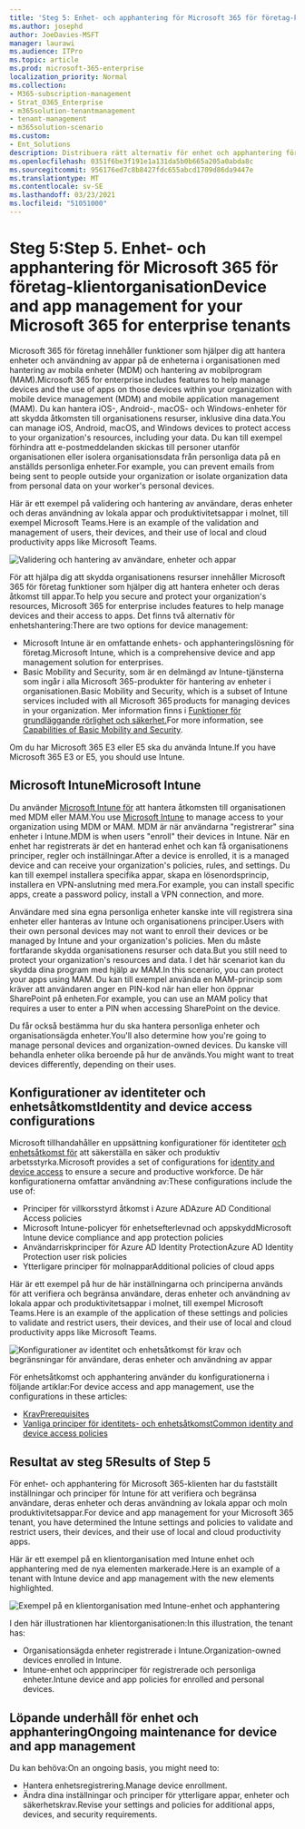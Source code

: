 ```yaml
---
title: 'Steg 5: Enhet- och apphantering för Microsoft 365 för företag-klientorganisation'
ms.author: josephd
author: JoeDavies-MSFT
manager: laurawi
ms.audience: ITPro
ms.topic: article
ms.prod: microsoft-365-enterprise
localization_priority: Normal
ms.collection:
- M365-subscription-management
- Strat_O365_Enterprise
- m365solution-tenantmanagement
- tenant-management
- m365solution-scenario
ms.custom:
- Ent_Solutions
description: Distribuera rätt alternativ för enhet och apphantering för Microsoft 365-klientorganisationen.
ms.openlocfilehash: 0351f6be3f191e1a131da5b0b665a205a0abda8c
ms.sourcegitcommit: 956176ed7c8b8427fdc655abcd1709d86da9447e
ms.translationtype: MT
ms.contentlocale: sv-SE
ms.lasthandoff: 03/23/2021
ms.locfileid: "51051000"
---
```

# <a name="step-5-device-and-app-management-for-your-microsoft-365-for-enterprise-tenants"></a><span data-ttu-id="a171d-104">Steg 5:</span><span class="sxs-lookup"><span data-stu-id="a171d-104">Step 5.</span></span> <span data-ttu-id="a171d-105">Enhet- och apphantering för Microsoft 365 för företag-klientorganisation</span><span class="sxs-lookup"><span data-stu-id="a171d-105">Device and app management for your Microsoft 365 for enterprise tenants</span></span>

<span data-ttu-id="a171d-106">Microsoft 365 för företag innehåller funktioner som hjälper dig att hantera enheter och användning av appar på de enheterna i organisationen med hantering av mobila enheter (MDM) och hantering av mobilprogram (MAM).</span><span class="sxs-lookup"><span data-stu-id="a171d-106">Microsoft 365 for enterprise includes features to help manage devices and the use of apps on those devices within your organization with mobile device management (MDM) and mobile application management (MAM).</span></span> <span data-ttu-id="a171d-107">Du kan hantera iOS-, Android-, macOS- och Windows-enheter för att skydda åtkomsten till organisationens resurser, inklusive dina data.</span><span class="sxs-lookup"><span data-stu-id="a171d-107">You can manage iOS, Android, macOS, and Windows devices to protect access to your organization's resources, including your data.</span></span> <span data-ttu-id="a171d-108">Du kan till exempel förhindra att e-postmeddelanden skickas till personer utanför organisationen eller isolera organisationsdata från personliga data på en anställds personliga enheter.</span><span class="sxs-lookup"><span data-stu-id="a171d-108">For example, you can prevent emails from being sent to people outside your organization or isolate organization data from personal data on your worker's personal devices.</span></span>

<span data-ttu-id="a171d-109">Här är ett exempel på validering och hantering av användare, deras enheter och deras användning av lokala appar och produktivitetsappar i molnet, till exempel Microsoft Teams.</span><span class="sxs-lookup"><span data-stu-id="a171d-109">Here is an example of the validation and management of users, their devices, and their use of local and cloud productivity apps like Microsoft Teams.</span></span>

![Validering och hantering av användare, enheter och appar](../media/tenant-management-overview/tenant-management-device-app-mgmt.png)

<span data-ttu-id="a171d-111">För att hjälpa dig att skydda organisationens resurser innehåller Microsoft 365 för företag funktioner som hjälper dig att hantera enheter och deras åtkomst till appar.</span><span class="sxs-lookup"><span data-stu-id="a171d-111">To help you secure and protect your organization's resources, Microsoft 365 for enterprise includes features to help manage devices and their access to apps.</span></span> <span data-ttu-id="a171d-112">Det finns två alternativ för enhetshantering:</span><span class="sxs-lookup"><span data-stu-id="a171d-112">There are two options for device management:</span></span>

- <span data-ttu-id="a171d-113">Microsoft Intune är en omfattande enhets- och apphanteringslösning för företag.</span><span class="sxs-lookup"><span data-stu-id="a171d-113">Microsoft Intune, which is a comprehensive device and app management solution for enterprises.</span></span>
- <span data-ttu-id="a171d-114">Basic Mobility and Security, som är en delmängd av Intune-tjänsterna som ingår i alla Microsoft 365-produkter för hantering av enheter i organisationen.</span><span class="sxs-lookup"><span data-stu-id="a171d-114">Basic Mobility and Security, which is a subset of Intune services included with all Microsoft 365 products for managing devices in your organization.</span></span> <span data-ttu-id="a171d-115">Mer information finns i [Funktioner för grundläggande rörlighet och säkerhet.](../admin/basic-mobility-security/capabilities.md)</span><span class="sxs-lookup"><span data-stu-id="a171d-115">For more information, see [Capabilities of Basic Mobility and Security](../admin/basic-mobility-security/capabilities.md).</span></span>

<span data-ttu-id="a171d-116">Om du har Microsoft 365 E3 eller E5 ska du använda Intune.</span><span class="sxs-lookup"><span data-stu-id="a171d-116">If you have Microsoft 365 E3 or E5, you should use Intune.</span></span>

## <a name="microsoft-intune"></a><span data-ttu-id="a171d-117">Microsoft Intune</span><span class="sxs-lookup"><span data-stu-id="a171d-117">Microsoft Intune</span></span>

<span data-ttu-id="a171d-118">Du använder [Microsoft Intune för](/mem/intune/fundamentals/planning-guide) att hantera åtkomsten till organisationen med MDM eller MAM.</span><span class="sxs-lookup"><span data-stu-id="a171d-118">You use [Microsoft Intune](/mem/intune/fundamentals/planning-guide) to manage access to your organization using MDM or MAM.</span></span> <span data-ttu-id="a171d-119">MDM är när användarna "registrerar" sina enheter i Intune.</span><span class="sxs-lookup"><span data-stu-id="a171d-119">MDM is when users "enroll" their devices in Intune.</span></span> <span data-ttu-id="a171d-120">När en enhet har registrerats är det en hanterad enhet och kan få organisationens principer, regler och inställningar.</span><span class="sxs-lookup"><span data-stu-id="a171d-120">After a device is enrolled, it is a managed device and can receive your organization's  policies, rules, and settings.</span></span> <span data-ttu-id="a171d-121">Du kan till exempel installera specifika appar, skapa en lösenordsprincip, installera en VPN-anslutning med mera.</span><span class="sxs-lookup"><span data-stu-id="a171d-121">For example, you can install specific apps, create a password policy, install a VPN connection, and more.</span></span>

<span data-ttu-id="a171d-122">Användare med sina egna personliga enheter kanske inte vill registrera sina enheter eller hanteras av Intune och organisationens principer.</span><span class="sxs-lookup"><span data-stu-id="a171d-122">Users with their own personal devices may not want to enroll their devices or be managed by Intune and your organization's policies.</span></span> <span data-ttu-id="a171d-123">Men du måste fortfarande skydda organisationens resurser och data.</span><span class="sxs-lookup"><span data-stu-id="a171d-123">But you still need to protect your organization's resources and data.</span></span> <span data-ttu-id="a171d-124">I det här scenariot kan du skydda dina program med hjälp av MAM.</span><span class="sxs-lookup"><span data-stu-id="a171d-124">In this scenario, you can protect your apps using MAM.</span></span> <span data-ttu-id="a171d-125">Du kan till exempel använda en MAM-princip som kräver att användaren anger en PIN-kod när han eller hon öppnar SharePoint på enheten.</span><span class="sxs-lookup"><span data-stu-id="a171d-125">For example, you can use an MAM policy that requires a user to enter a PIN when accessing SharePoint on the device.</span></span>

<span data-ttu-id="a171d-126">Du får också bestämma hur du ska hantera personliga enheter och organisationsägda enheter.</span><span class="sxs-lookup"><span data-stu-id="a171d-126">You'll also determine how you're going to manage personal devices and organization-owned devices.</span></span> <span data-ttu-id="a171d-127">Du kanske vill behandla enheter olika beroende på hur de används.</span><span class="sxs-lookup"><span data-stu-id="a171d-127">You might want to treat devices differently, depending on their uses.</span></span>

## <a name="identity-and-device-access-configurations"></a><span data-ttu-id="a171d-128">Konfigurationer av identiteter och enhetsåtkomst</span><span class="sxs-lookup"><span data-stu-id="a171d-128">Identity and device access configurations</span></span>

<span data-ttu-id="a171d-129">Microsoft tillhandahåller en uppsättning konfigurationer för identiteter [och enhetsåtkomst för](../security/defender-365-security/microsoft-365-policies-configurations.md) att säkerställa en säker och produktiv arbetsstyrka.</span><span class="sxs-lookup"><span data-stu-id="a171d-129">Microsoft provides a set of configurations for [identity and device access](../security/defender-365-security/microsoft-365-policies-configurations.md) to ensure a secure and productive workforce.</span></span> <span data-ttu-id="a171d-130">De här konfigurationerna omfattar användning av:</span><span class="sxs-lookup"><span data-stu-id="a171d-130">These configurations include the use of:</span></span>

- <span data-ttu-id="a171d-131">Principer för villkorsstyrd åtkomst i Azure AD</span><span class="sxs-lookup"><span data-stu-id="a171d-131">Azure AD Conditional Access policies</span></span>
- <span data-ttu-id="a171d-132">Microsoft Intune-policyer för enhetsefterlevnad och appskydd</span><span class="sxs-lookup"><span data-stu-id="a171d-132">Microsoft Intune device compliance and app protection policies</span></span>
- <span data-ttu-id="a171d-133">Användarriskprinciper för Azure AD Identity Protection</span><span class="sxs-lookup"><span data-stu-id="a171d-133">Azure AD Identity Protection user risk policies</span></span>
- <span data-ttu-id="a171d-134">Ytterligare principer för molnappar</span><span class="sxs-lookup"><span data-stu-id="a171d-134">Additional policies of cloud apps</span></span>

<span data-ttu-id="a171d-135">Här är ett exempel på hur de här inställningarna och principerna används för att verifiera och begränsa användare, deras enheter och användning av lokala appar och produktivitetsappar i molnet, till exempel Microsoft Teams.</span><span class="sxs-lookup"><span data-stu-id="a171d-135">Here is an example of the application of these settings and policies to validate and restrict users, their devices, and their use of local and cloud productivity apps like Microsoft Teams.</span></span>

![Konfigurationer av identitet och enhetsåtkomst för krav och begränsningar för användare, deras enheter och användning av appar](../media/tenant-management-overview/tenant-management-device-app-mgmt-golden-config.png)

<span data-ttu-id="a171d-137">För enhetsåtkomst och apphantering använder du konfigurationerna i följande artiklar:</span><span class="sxs-lookup"><span data-stu-id="a171d-137">For device access and app management, use the configurations in these articles:</span></span>

- [<span data-ttu-id="a171d-138">Krav</span><span class="sxs-lookup"><span data-stu-id="a171d-138">Prerequisites</span></span>](../security/defender-365-security/identity-access-prerequisites.md)
- [<span data-ttu-id="a171d-139">Vanliga principer för identitets- och enhetsåtkomst</span><span class="sxs-lookup"><span data-stu-id="a171d-139">Common identity and device access policies</span></span>](../security/defender-365-security/identity-access-policies.md)

## <a name="results-of-step-5"></a><span data-ttu-id="a171d-140">Resultat av steg 5</span><span class="sxs-lookup"><span data-stu-id="a171d-140">Results of Step 5</span></span>

<span data-ttu-id="a171d-141">För enhet- och apphantering för Microsoft 365-klienten har du fastställt inställningar och principer för Intune för att verifiera och begränsa användare, deras enheter och deras användning av lokala appar och moln produktivitetsappar.</span><span class="sxs-lookup"><span data-stu-id="a171d-141">For device and app management for your Microsoft 365 tenant, you have determined the Intune settings and policies to validate and restrict users, their devices, and their use of local and cloud productivity apps.</span></span>

<span data-ttu-id="a171d-142">Här är ett exempel på en klientorganisation med Intune enhet och apphantering med de nya elementen markerade.</span><span class="sxs-lookup"><span data-stu-id="a171d-142">Here is an example of a tenant with Intune device and app management with the new elements highlighted.</span></span>

![Exempel på en klientorganisation med Intune-enhet och apphantering](../media/tenant-management-overview/tenant-management-tenant-build-step5.png)

<span data-ttu-id="a171d-144">I den här illustrationen har klientorganisationen:</span><span class="sxs-lookup"><span data-stu-id="a171d-144">In this illustration, the tenant has:</span></span>

- <span data-ttu-id="a171d-145">Organisationsägda enheter registrerade i Intune.</span><span class="sxs-lookup"><span data-stu-id="a171d-145">Organization-owned devices enrolled in Intune.</span></span>
- <span data-ttu-id="a171d-146">Intune-enhet och appprinciper för registrerade och personliga enheter.</span><span class="sxs-lookup"><span data-stu-id="a171d-146">Intune device and app policies for enrolled and personal devices.</span></span>

## <a name="ongoing-maintenance-for-device-and-app-management"></a><span data-ttu-id="a171d-147">Löpande underhåll för enhet och apphantering</span><span class="sxs-lookup"><span data-stu-id="a171d-147">Ongoing maintenance for device and app management</span></span>

<span data-ttu-id="a171d-148">Du kan behöva:</span><span class="sxs-lookup"><span data-stu-id="a171d-148">On an ongoing basis, you might need to:</span></span> 

- <span data-ttu-id="a171d-149">Hantera enhetsregistrering.</span><span class="sxs-lookup"><span data-stu-id="a171d-149">Manage device enrollment.</span></span>
- <span data-ttu-id="a171d-150">Ändra dina inställningar och principer för ytterligare appar, enheter och säkerhetskrav.</span><span class="sxs-lookup"><span data-stu-id="a171d-150">Revise your settings and policies for additional apps, devices, and security requirements.</span></span>